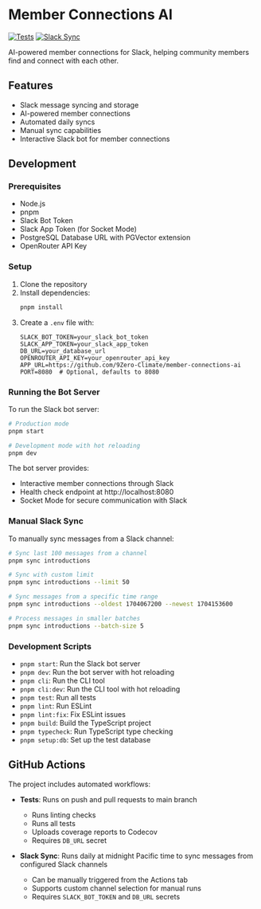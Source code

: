 # Member Connections AI

[![Tests](https://github.com/9Zero-Climate/member-connections-ai/actions/workflows/test.yml/badge.svg)](https://github.com/9Zero-Climate/member-connections-ai/actions/workflows/test.yml)
[![Slack Sync](https://github.com/9Zero-Climate/member-connections-ai/actions/workflows/slack-sync.yml/badge.svg)](https://github.com/9Zero-Climate/member-connections-ai/actions/workflows/slack-sync.yml)

AI-powered member connections for Slack, helping community members find and connect with each other.

## Features

- Slack message syncing and storage
- AI-powered member connections
- Automated daily syncs
- Manual sync capabilities
- Interactive Slack bot for member connections

## Development

### Prerequisites

- Node.js
- pnpm
- Slack Bot Token
- Slack App Token (for Socket Mode)
- PostgreSQL Database URL with PGVector extension
- OpenRouter API Key

### Setup

1. Clone the repository
2. Install dependencies:
   ```bash
   pnpm install
   ```
3. Create a `.env` file with:
   ```
   SLACK_BOT_TOKEN=your_slack_bot_token
   SLACK_APP_TOKEN=your_slack_app_token
   DB_URL=your_database_url
   OPENROUTER_API_KEY=your_openrouter_api_key
   APP_URL=https://github.com/9Zero-Climate/member-connections-ai
   PORT=8080  # Optional, defaults to 8080
   ```

### Running the Bot Server

To run the Slack bot server:

```bash
# Production mode
pnpm start

# Development mode with hot reloading
pnpm dev
```

The bot server provides:
- Interactive member connections through Slack
- Health check endpoint at http://localhost:8080
- Socket Mode for secure communication with Slack

### Manual Slack Sync

To manually sync messages from a Slack channel:

```bash
# Sync last 100 messages from a channel
pnpm sync introductions

# Sync with custom limit
pnpm sync introductions --limit 50

# Sync messages from a specific time range
pnpm sync introductions --oldest 1704067200 --newest 1704153600

# Process messages in smaller batches
pnpm sync introductions --batch-size 5
```

### Development Scripts

- `pnpm start`: Run the Slack bot server
- `pnpm dev`: Run the bot server with hot reloading
- `pnpm cli`: Run the CLI tool
- `pnpm cli:dev`: Run the CLI tool with hot reloading
- `pnpm test`: Run all tests
- `pnpm lint`: Run ESLint
- `pnpm lint:fix`: Fix ESLint issues
- `pnpm build`: Build the TypeScript project
- `pnpm typecheck`: Run TypeScript type checking
- `pnpm setup:db`: Set up the test database

## GitHub Actions

The project includes automated workflows:

- **Tests**: Runs on push and pull requests to main branch
  - Runs linting checks
  - Runs all tests
  - Uploads coverage reports to Codecov
  - Requires `DB_URL` secret

- **Slack Sync**: Runs daily at midnight Pacific time to sync messages from configured Slack channels
  - Can be manually triggered from the Actions tab
  - Supports custom channel selection for manual runs
  - Requires `SLACK_BOT_TOKEN` and `DB_URL` secrets


